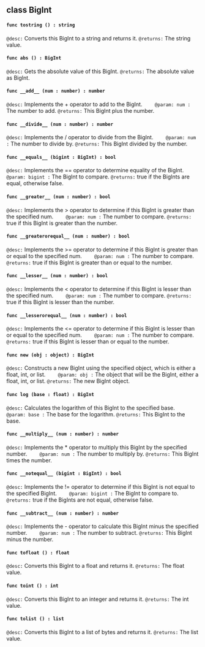 ## class BigInt

#### ```func tostring () : string```


```@desc:``` Converts this BigInt to a string and returns it.
```@returns:``` The string value.

#### ```func abs () : BigInt```


```@desc:``` Gets the absolute value of this BigInt.
```@returns:``` The absolute value as BigInt.

#### ```func __add__ (num : number) : number```


```@desc:``` Implements the + operator to add to the BigInt.
```    @param: num :``` The number to add.
```@returns:``` This BigInt plus the number.

#### ```func __divide__ (num : number) : number```


```@desc:``` Implements the / operator to divide from the BigInt.
```    @param: num :``` The number to divide by.
```@returns:``` This BigInt divided by the number.

#### ```func __equals__ (bigint : BigInt) : bool```


```@desc:``` Implements the == operator to determine equality of the BigInt.
```    @param: bigint :``` The BigInt to compare.
```@returns:``` true if the BigInts are equal, otherwise false.

#### ```func __greater__ (num : number) : bool```


```@desc:``` Implements the > operator to determine if this BigInt is greater than the specified num.
```    @param: num :``` The number to compare.
```@returns:``` true if this BigInt is greater than the number.

#### ```func __greaterorequal__ (num : number) : bool```


```@desc:``` Implements the >= operator to determine if this BigInt is greater than or equal to the specified num.
```    @param: num :``` The number to compare.
```@returns:``` true if this BigInt is greater than or equal to the number.

#### ```func __lesser__ (num : number) : bool```


```@desc:``` Implements the < operator to determine if this BigInt is lesser than the specified num.
```    @param: num :``` The number to compare.
```@returns:``` true if this BigInt is lesser than the number.

#### ```func __lesserorequal__ (num : number) : bool```


```@desc:``` Implements the <= operator to determine if this BigInt is lesser than or equal to the specified num.
```    @param: num :``` The number to compare.
```@returns:``` true if this BigInt is lesser than or equal to the number.

#### ```func new (obj : object) : BigInt```


```@desc:``` Constructs a new BigInt using the specified object, which is either a float, int, or list.
```    @param: obj :``` The object that will be the BigInt, either a float, int, or list.
```@returns:``` The new BigInt object.

#### ```func log (base : float) : BigInt```


```@desc:``` Calculates the logarithm of this BigInt to the specified base.
```    @param: base :``` The base for the logarithm.
```@returns:``` This BigInt to the base.

#### ```func __multiply__ (num : number) : number```


```@desc:``` Implements the * operator to multiply this BigInt by the specified number.
```    @param: num :``` The number to multiply by.
```@returns:``` This BigInt times the number.

#### ```func __notequal__ (bigint : BigInt) : bool```


```@desc:``` Implements the != operator to determine if this BigInt is not equal to the specified BigInt.
```    @param: bigint :``` The BigInt to compare to.
```@returns:``` true if the BigInts are not equal, otherwise false.

#### ```func __subtract__ (num : number) : number```


```@desc:``` Implements the - operator to calculate this BigInt minus the specified number.
```    @param: num :``` The number to subtract.
```@returns:``` This BigInt minus the number.

#### ```func tofloat () : float```


```@desc:``` Converts this BigInt to a float and returns it.
```@returns:``` The float value.

#### ```func toint () : int```


```@desc:``` Converts this BigInt to an integer and returns it.
```@returns:``` The int value.

#### ```func tolist () : list```


```@desc:``` Converts this BigInt to a list of bytes and returns it.
```@returns:``` The list value.

